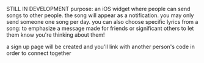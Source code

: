 STILL IN DEVELOPMENT
purpose: an iOS widget where people can send songs to other people. the song will appear as a notification.
you may only send someone one song per day.
you can also choose specific lyrics from a song: to emphasize a message
made for friends or significant others to let them know you're thinking about them!

a sign up page will be created and you'll link with another person's code in order to connect together
